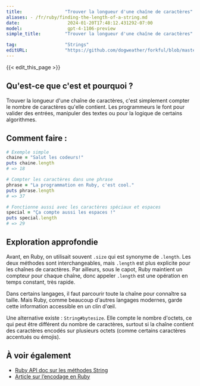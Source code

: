 ```yaml
---
title:                "Trouver la longueur d'une chaîne de caractères"
aliases: - /fr/ruby/finding-the-length-of-a-string.md
date:                  2024-01-20T17:48:12.431292-07:00
model:                 gpt-4-1106-preview
simple_title:         "Trouver la longueur d'une chaîne de caractères"

tag:                  "Strings"
editURL:              "https://github.com/dogweather/forkful/blob/master/content/fr/ruby/finding-the-length-of-a-string.md"
---
```


{{< edit_this_page >}}

## Qu'est-ce que c'est et pourquoi ?

Trouver la longueur d'une chaîne de caractères, c'est simplement compter le nombre de caractères qu'elle contient. Les programmeurs le font pour valider des entrées, manipuler des textes ou pour la logique de certains algorithmes.

## Comment faire :

```ruby
# Exemple simple
chaine = "Salut les codeurs!"
puts chaine.length
# => 18

# Compter les caractères dans une phrase
phrase = "La programmation en Ruby, c'est cool."
puts phrase.length
# => 37

# Fonctionne aussi avec les caractères spéciaux et espaces
special = "Ça compte aussi les espaces !"
puts special.length
# => 29
```

## Exploration approfondie

Avant, en Ruby, on utilisait souvent `.size` qui est synonyme de `.length`. Les deux méthodes sont interchangeables, mais `.length` est plus explicite pour les chaînes de caractères. Par ailleurs, sous le capot, Ruby maintient un compteur pour chaque chaîne, donc appeler `.length` est une opération en temps constant, très rapide.

Dans certains langages, il faut parcourir toute la chaîne pour connaître sa taille. Mais Ruby, comme beaucoup d'autres langages modernes, garde cette information accessible en un clin d'œil.

Une alternative existe : `String#bytesize`. Elle compte le nombre d'octets, ce qui peut être différent du nombre de caractères, surtout si la chaîne contient des caractères encodés sur plusieurs octets (comme certains caractères accentués ou émojis).

## À voir également

- [Ruby API doc sur les méthodes String](https://www.rubydoc.info/stdlib/core/String)
- [Article sur l’encodage en Ruby](https://www.justinweiss.com/articles/3-steps-to-fix-encoding-problems-in-ruby/)
